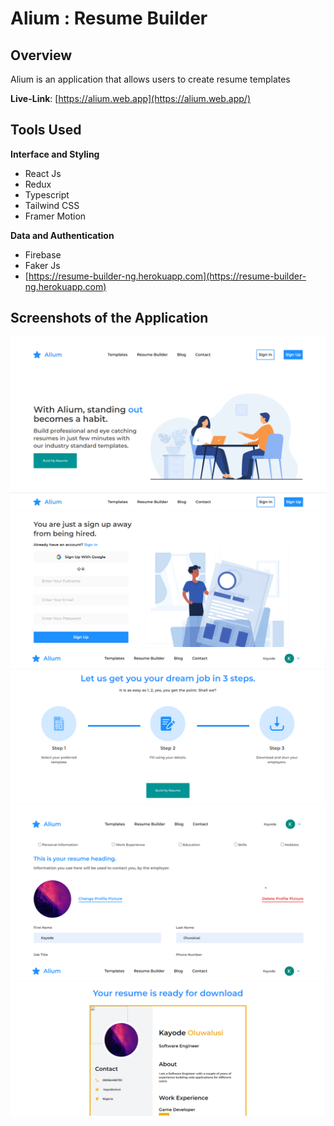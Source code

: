 # Alium : Resume Builder

## Overview

Alium is an application that allows users to create resume templates

**Live-Link**: [https://alium.web.app](https://alium.web.app/)

## Tools Used

**Interface and Styling**

- React Js
- Redux
- Typescript
- Tailwind CSS
- Framer Motion

**Data and Authentication**

- Firebase
- Faker Js
- [https://resume-builder-ng.herokuapp.com](https://resume-builder-ng.herokuapp.com)

## Screenshots of the Application

![](./public/img/one.png)
![](./public/img/three.png)
![](./public/img/four.png)
![](./public/img/six.png)
![](./public/img/seven.png)

